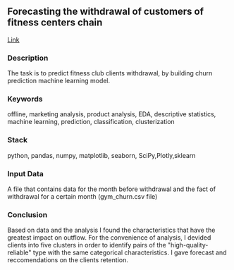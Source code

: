 ## Forecasting the withdrawal of customers of fitness centers chain
[Link](https://github.com/evkis/data_analysis_science_pet/blob/main/10_forecasting_withdrawal_of_customers_of_fitness_centers_chain/10_forecasting_of_fitnessclub_clients_withdrawal.ipynb)

### Description

The task is to predict fitness club clients withdrawal, 
by building churn prediction machine learning model.

### Keywords

offline, marketing analysis, product analysis, EDA,
descriptive statistics, machine learning, prediction,
classification, clusterization

### Stack

python, pandas, numpy, matplotlib, seaborn, SciPy,Plotly,sklearn

### Input Data

A file that contains data for the month before withdrawal and
the fact of withdrawal for a certain month (gym_churn.csv file)

### Conclusion

Based on data and the analysis I found the
characteristics that have the greatest impact on outflow.
For the convenience of analysis, I devided clients into five clusters 
in order to identify pairs of the "high-quality-reliable" type with the same 
categorical characteristics. I gave forecast and reccomendations on the clients retention.
